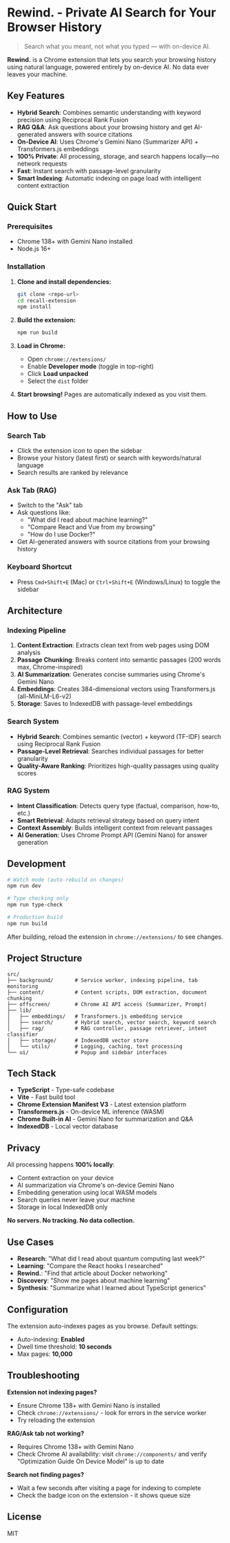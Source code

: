# Rewind. - Private AI Search for Your Browser History

> Search what you meant, not what you typed — with on-device AI.

**Rewind.** is a Chrome extension that lets you search your browsing history using natural language, powered entirely by on-device AI. No data ever leaves your machine.

## Key Features

- **Hybrid Search**: Combines semantic understanding with keyword precision using Reciprocal Rank Fusion
- **RAG Q&A**: Ask questions about your browsing history and get AI-generated answers with source citations
- **On-Device AI**: Uses Chrome's Gemini Nano (Summarizer API) + Transformers.js embeddings
- **100% Private**: All processing, storage, and search happens locally—no network requests
- **Fast**: Instant search with passage-level granularity
- **Smart Indexing**: Automatic indexing on page load with intelligent content extraction

## Quick Start

### Prerequisites

- Chrome 138+ with Gemini Nano installed
- Node.js 16+

### Installation

1. **Clone and install dependencies:**
   ```bash
   git clone <repo-url>
   cd recall-extension
   npm install
   ```

2. **Build the extension:**
   ```bash
   npm run build
   ```

3. **Load in Chrome:**
   - Open `chrome://extensions/`
   - Enable **Developer mode** (toggle in top-right)
   - Click **Load unpacked**
   - Select the `dist` folder

4. **Start browsing!** Pages are automatically indexed as you visit them.

## How to Use

### Search Tab
- Click the extension icon to open the sidebar
- Browse your history (latest first) or search with keywords/natural language
- Search results are ranked by relevance

### Ask Tab (RAG)
- Switch to the "Ask" tab
- Ask questions like:
  - "What did I read about machine learning?"
  - "Compare React and Vue from my browsing"
  - "How do I use Docker?"
- Get AI-generated answers with source citations from your browsing history

### Keyboard Shortcut
- Press `Cmd+Shift+E` (Mac) or `Ctrl+Shift+E` (Windows/Linux) to toggle the sidebar

## Architecture

### Indexing Pipeline
1. **Content Extraction**: Extracts clean text from web pages using DOM analysis
2. **Passage Chunking**: Breaks content into semantic passages (200 words max, Chrome-inspired)
3. **AI Summarization**: Generates concise summaries using Chrome's Gemini Nano
4. **Embeddings**: Creates 384-dimensional vectors using Transformers.js (all-MiniLM-L6-v2)
5. **Storage**: Saves to IndexedDB with passage-level embeddings

### Search System
- **Hybrid Search**: Combines semantic (vector) + keyword (TF-IDF) search using Reciprocal Rank Fusion
- **Passage-Level Retrieval**: Searches individual passages for better granularity
- **Quality-Aware Ranking**: Prioritizes high-quality passages using quality scores

### RAG System
- **Intent Classification**: Detects query type (factual, comparison, how-to, etc.)
- **Smart Retrieval**: Adapts retrieval strategy based on query intent
- **Context Assembly**: Builds intelligent context from relevant passages
- **AI Generation**: Uses Chrome Prompt API (Gemini Nano) for answer generation

## Development

```bash
# Watch mode (auto-rebuild on changes)
npm run dev

# Type checking only
npm run type-check

# Production build
npm run build
```

After building, reload the extension in `chrome://extensions/` to see changes.

## Project Structure

```
src/
├── background/       # Service worker, indexing pipeline, tab monitoring
├── content/          # Content scripts, DOM extraction, document chunking
├── offscreen/        # Chrome AI API access (Summarizer, Prompt)
├── lib/
│   ├── embeddings/   # Transformers.js embedding service
│   ├── search/       # Hybrid search, vector search, keyword search
│   ├── rag/          # RAG controller, passage retriever, intent classifier
│   ├── storage/      # IndexedDB vector store
│   └── utils/        # Logging, caching, text processing
└── ui/               # Popup and sidebar interfaces
```

## Tech Stack

- **TypeScript** - Type-safe codebase
- **Vite** - Fast build tool
- **Chrome Extension Manifest V3** - Latest extension platform
- **Transformers.js** - On-device ML inference (WASM)
- **Chrome Built-in AI** - Gemini Nano for summarization and Q&A
- **IndexedDB** - Local vector database

## Privacy

All processing happens **100% locally**:
- Content extraction on your device
- AI summarization via Chrome's on-device Gemini Nano
- Embedding generation using local WASM models
- Search queries never leave your machine
- Storage in local IndexedDB only

**No servers. No tracking. No data collection.**

## Use Cases

- **Research**: "What did I read about quantum computing last week?"
- **Learning**: "Compare the React hooks I researched"
- **Rewind.**: "Find that article about Docker networking"
- **Discovery**: "Show me pages about machine learning"
- **Synthesis**: "Summarize what I learned about TypeScript generics"

## Configuration

The extension auto-indexes pages as you browse. Default settings:
- Auto-indexing: **Enabled**
- Dwell time threshold: **10 seconds**
- Max pages: **10,000**

## Troubleshooting

**Extension not indexing pages?**
- Ensure Chrome 138+ with Gemini Nano is installed
- Check `chrome://extensions/` - look for errors in the service worker
- Try reloading the extension

**RAG/Ask tab not working?**
- Requires Chrome 138+ with Gemini Nano
- Check Chrome AI availability: visit `chrome://components/` and verify "Optimization Guide On Device Model" is up to date

**Search not finding pages?**
- Wait a few seconds after visiting a page for indexing to complete
- Check the badge icon on the extension - it shows queue size

## License

MIT
